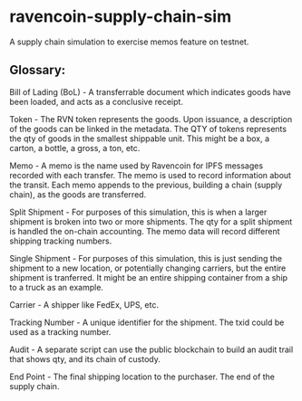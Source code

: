 # ravencoin-supply-chain-sim
A supply chain simulation to exercise memos feature on testnet.  

## Glossary:
Bill of Lading (BoL) - A transferrable document which indicates goods have been loaded, and acts as a conclusive receipt.   

Token - The RVN token represents the goods.  Upon issuance, a description of the goods can be linked in the metadata.  The QTY of tokens represents the qty of goods in the smallest shippable unit.  This might be a box, a carton, a bottle, a gross, a ton, etc.  

Memo - A memo is the name used by Ravencoin for IPFS messages recorded with each transfer.  The memo is used to record information about the transit.  Each memo appends to the previous, building a chain (supply chain), as the goods are transferred.  

Split Shipment - For purposes of this simulation, this is when a larger shipment is broken into two or more shipments.  The qty for a split shipment is handled the on-chain accounting.  The memo data will record different shipping tracking numbers.  

Single Shipment - For purposes of this simulation, this is just sending the shipment to a new location, or potentially changing carriers, but the entire shipment is tranferred.  It might be an entire shipping container from a ship to a truck as an example.  

Carrier - A shipper like FedEx, UPS, etc.

Tracking Number - A unique identifier for the shipment.  The txid could be used as a tracking number.

Audit - A separate script can use the public blockchain to build an audit trail that shows qty, and its chain of custody.

End Point - The final shipping location to the purchaser.  The end of the supply chain.

